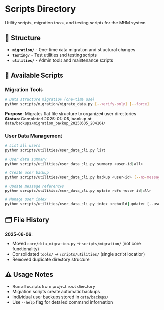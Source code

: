 # Scripts Directory

Utility scripts, migration tools, and testing scripts for the MHM system.

## 📁 Structure

- **`migration/`** - One-time data migration and structural changes
- **`testing/`** - Test utilities and testing scripts  
- **`utilities/`** - Admin tools and maintenance scripts

## 🔧 Available Scripts

### Migration Tools
```bash
# Data structure migration (one-time use)
python scripts/migration/migrate_data.py [--verify-only] [--force]
```
**Purpose**: Migrates flat file structure to organized user directories  
**Status**: Completed 2025-06-05, backup at `data/backups/migration_backup_20250605_204104/`

### User Data Management
```bash
# List all users
python scripts/utilities/user_data_cli.py list

# User data summary
python scripts/utilities/user_data_cli.py summary <user-id|all>

# Create user backup
python scripts/utilities/user_data_cli.py backup <user-id> [--no-messages]

# Update message references
python scripts/utilities/user_data_cli.py update-refs <user-id|all>

# Manage user index
python scripts/utilities/user_data_cli.py index <rebuild|update> [--user-id <id>]
```

## 🗂️ File History

**2025-06-06**: 
- Moved `core/data_migration.py` → `scripts/migration/` (not core functionality)
- Consolidated `tools/` → `scripts/utilities/` (single script location)
- Removed duplicate directory structure

## ⚠️ Usage Notes

- Run all scripts from project root directory
- Migration scripts create automatic backups
- Individual user backups stored in `data/backups/`
- Use `--help` flag for detailed command information 